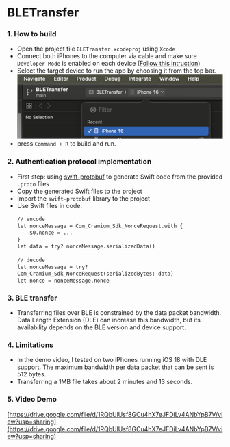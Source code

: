 # BLETransfer

### 1. How to build
 - Open the project file `BLETransfer.xcodeproj` using `Xcode`
 - Connect both iPhones to the computer via cable and make sure `Developer Mode` is enabled on each device ([Follow this intruction](https://developer.apple.com/documentation/xcode/enabling-developer-mode-on-a-device))
 - Select the target device to run the app by choosing it from the top bar.
  ![image](https://github.com/nwanvu93/BLETransfer/blob/main/assets/select-device.png?raw=true)
 - press `Command + R` to build and run.


### 2. Authentication protocol implementation
 - First step: using [swift-protobuf](https://github.com/apple/swift-protobuf/tree/main) to generate Swift code from the provided `.proto` files
 - Copy the generated Swift files to the project
 - Import the `swift-protobuf` library to the project
 - Use Swift files in code:
    ```
    // encode
    let nonceMessage = Com_Cramium_Sdk_NonceRequest.with {
        $0.nonce = ...
    }
    let data = try? nonceMessage.serializedData()

    // decode
    let nonceMessage = try? Com_Cramium_Sdk_NonceRequest(serializedBytes: data)
    let nonce = nonceMessage.nonce
    ```

### 3. BLE transfer
  - Transferring files over BLE is constrained by the data packet bandwidth. Data Length Extension (DLE) can increase this bandwidth, but its availability depends on the BLE version and device support.

### 4. Limitations
- In the demo video, I tested on two iPhones running iOS 18 with DLE support. The maximum bandwidth per data packet that can be sent is 512 bytes.
- Transferring a 1MB file takes about 2 minutes and 13 seconds.

### 5. Video Demo
[https://drive.google.com/file/d/1RQbUlUsf8GCu4hX7eJFDiLv4ANbYpB7V/view?usp=sharing](https://drive.google.com/file/d/1RQbUlUsf8GCu4hX7eJFDiLv4ANbYpB7V/view?usp=sharing)
